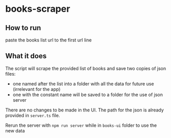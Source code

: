 # books-scraper

## How to run ##
paste the books list url to the first url line

## What it does ##
The script will scrape the provided list of books and save two copies of json files:
- one named after the list into a folder with all the data for future use (irrelevant for the app)
- one with the constant name will be saved to a folder for the use of json server

There are no changes to be made in the UI. The path for the json is already provided in `server.ts` file.

Rerun the server with `npm run server` while in `books-ui` folder to use the new data
